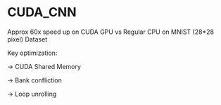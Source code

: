 # CUDA_CNN

Approx 60x speed up on CUDA GPU vs Regular CPU on MNIST (28*28 pixel) Dataset


Key optimization:


-> CUDA Shared Memory

-> Bank confliction

-> Loop unrolling
